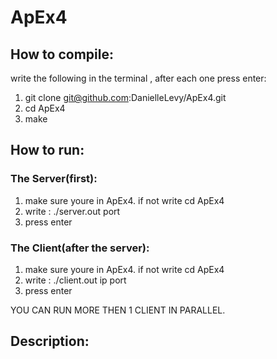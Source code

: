 # ApEx4
## How to compile:
write the following in the terminal , after each one press enter:

1. git clone git@github.com:DanielleLevy/ApEx4.git
2. cd ApEx4
3. make

## How to run:
### The Server(first):
1. make sure youre in ApEx4. if not write cd ApEx4
2. write :
./server.out port
3. press enter

### The Client(after the server):
1. make sure youre in ApEx4. if not write cd ApEx4
2. write :
./client.out ip port
3. press enter

YOU CAN RUN MORE THEN 1 CLIENT IN PARALLEL.


## Description:

